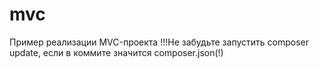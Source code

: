 # mvc
Пример реализации MVC-проекта
!!!Не забудьте запустить composer update, если в коммите значится composer.json(!)
